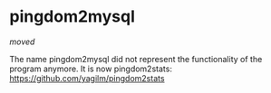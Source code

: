 # pingdom2mysql
*moved*

The name pingdom2mysql did not represent the functionality of the program anymore. 
It is now pingdom2stats: https://github.com/yagilm/pingdom2stats
